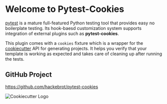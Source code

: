 # Welcome to Pytest-Cookies

[pytest] is a mature full-featured Python testing tool that provides easy
no boilerplate testing. Its hook-baesd customization system supports integration
of external plugins such as **pytest-cookies**.

This plugin comes with a ``cookies`` fixture which is a wrapper for the
[cookiecutter] API for generating projects. It helps you verify that your
template is working as expected and takes care of cleaning up after running the
tests.

## GitHub Project

https://github.com/hackebrot/pytest-cookies

![Cookiecutter Logo](https://raw.github.com/audreyr/cookiecutter/aa309b73bdc974788ba265d843a65bb94c2e608e/cookiecutter_medium.png)

  [gitter_badge]: https://badges.gitter.im/Join%20Chat.svg
  [gitter]: https://gitter.im/hackebrot/pytest-cookies?utm_source=badge&utm_medium=badge&utm_campaign=pr-badge&utm_content=badge
  [travis_badge]: https://travis-ci.org/hackebrot/pytest-cookies.svg?branch=master
  [travis]: https://travis-ci.org/hackebrot/pytest-cookies
  [appveyor_badge]: https://ci.appveyor.com/api/projects/status/github/hackebrot/pytest-cookies?branch=master
  [appveyor]: https://ci.appveyor.com/project/hackebrot/pytest-cookies/branch/master
  [docs_badge]: https://readthedocs.org/projects/pytest-cookies/badge/?version=latest
  [documentation]: http://pytest-cookies.readthedocs.org/en/latest/?badge=latest
  [pytest]: https://github.com/pytest-dev/pytest
  [cookiecutter]: https://github.com/audreyr/cookiecutter
